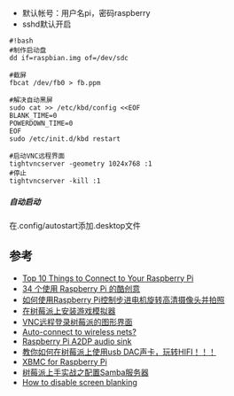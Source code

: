 * 默认帐号：用户名pi，密码raspberry
* sshd默认开启

```
#!bash
#制作启动盘
dd if=raspbian.img of=/dev/sdc

#截屏
fbcat /dev/fb0 > fb.ppm

#解决自动黑屏
sudo cat >> /etc/kbd/config <<EOF
BLANK_TIME=0
POWERDOWN_TIME=0
EOF
sudo /etc/init.d/kbd restart

#启动VNC远程界面
tightvncserver -geometry 1024x768 :1
#停止
tightvncserver -kill :1
```

##### 自动启动
在.config/autostart添加.desktop文件

## 参考
* [Top 10 Things to Connect to Your Raspberry Pi](http://www.raspberrypi-spy.co.uk/2013/03/top-10-things-to-connect-to-your-raspberry-pi/)
* [34 个使用 Raspberry Pi 的酷创意](http://linuxtoy.org/archives/cool-ideas-for-raspberry-pi.html)
* [如何使用Raspberry Pi控制步进电机旋转高清摄像头并拍照](http://hugozhu.myalert.info/2013/03/16/03-16-use-raspberry-pi-control-step-motor-rotate-webcam.html)
* [在树莓派上安装游戏模拟器](http://www.leiphone.com/gamingonrespberrypie.html)
* [VNC远程登录树莓派的图形界面](http://shumeipai.nxez.com/2013/09/04/login-rpi-with-vnc.html?variant=zh-cn)
* [Auto-connect to wireless nets?](http://bbs.shumeipai.org/thread-113-1-1.html)
* [Raspberry Pi A2DP audio sink](http://www.blackv.tk/projects/retropi/raspberry-pi-a2dp-audio-sink/)
* [教你如何在树莓派上使用usb DAC声卡，玩转HIFI！！！](http://www.shumeipai.net/forum.php?mod=viewthread&tid=678)
* [XBMC for Raspberry Pi](http://michael.gorven.za.net/raspberrypi/xbmc)
* [树莓派上手实战之配置Samba服务器](http://www.raspicn.com/thread-41-1-1.html)
* [How to disable screen blanking](https://www.raspberrypi.org/forums/viewtopic.php?f=66&t=18200)